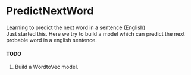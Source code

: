# PredictNextWord
Learning to predict the next word in a sentence (English)   
Just started this. Here we try to build a model which can predict the next probable word in a english sentence.   
#### TODO   
1. Build a WordtoVec model.   
